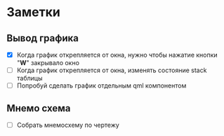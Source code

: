 # Заметки

## Вывод графика
- [x] Когда график открепляется от окна, нужно чтобы нажатие кнопки "**W**" закрывало окно
- [ ] Когда график открепляется от окна, изменять состояние stack таблицы
- [ ] Попробуй сделать график отдельным qml компонентом
## Мнемо схема
- [ ] Собрать мнемосхему по чертежу 